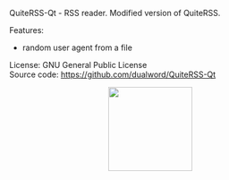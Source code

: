 QuiteRSS-Qt - RSS reader. Modified version of QuiteRSS.  

Features:
  - random user agent from a file

License: GNU General Public License  
Source code: https://github.com/dualword/QuiteRSS-Qt  

<p align="middle">
<img src="screenshot.png" width="150"/>
</p>
